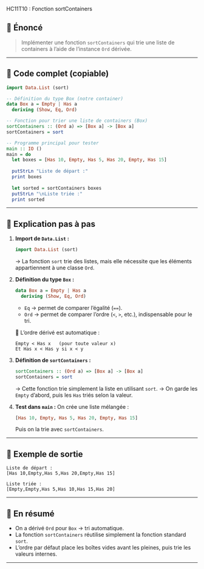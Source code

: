 HC11T10 : Fonction sortContainers

## 🔹 Énoncé

> Implémenter une fonction `sortContainers` qui trie une liste de containers à l’aide de l’instance `Ord` dérivée.

---

## 🔹 Code complet (copiable)

```haskell
import Data.List (sort)

-- Définition du type Box (notre container)
data Box a = Empty | Has a
  deriving (Show, Eq, Ord)

-- Fonction pour trier une liste de containers (Box)
sortContainers :: (Ord a) => [Box a] -> [Box a]
sortContainers = sort

-- Programme principal pour tester
main :: IO ()
main = do
  let boxes = [Has 10, Empty, Has 5, Has 20, Empty, Has 15]
  
  putStrLn "Liste de départ :"
  print boxes
  
  let sorted = sortContainers boxes
  putStrLn "\nListe triée :"
  print sorted
```

---

## 🔹 Explication pas à pas

1. **Import de `Data.List` :**

   ```haskell
   import Data.List (sort)
   ```

   → La fonction `sort` trie des listes, mais elle nécessite que les éléments appartiennent à une classe `Ord`.

2. **Définition du type `Box` :**

   ```haskell
   data Box a = Empty | Has a
     deriving (Show, Eq, Ord)
   ```

   * `Eq` → permet de comparer l’égalité (`==`).
   * `Ord` → permet de comparer l’ordre (`<`, `>`, etc.), indispensable pour le tri.

   🔹 L’ordre dérivé est automatique :

   ```
   Empty < Has x   (pour toute valeur x)
   Et Has x < Has y si x < y
   ```

3. **Définition de `sortContainers` :**

   ```haskell
   sortContainers :: (Ord a) => [Box a] -> [Box a]
   sortContainers = sort
   ```

   → Cette fonction trie simplement la liste en utilisant `sort`.
   → On garde les `Empty` d’abord, puis les `Has` triés selon la valeur.

4. **Test dans `main` :**
   On crée une liste mélangée :

   ```haskell
   [Has 10, Empty, Has 5, Has 20, Empty, Has 15]
   ```

   Puis on la trie avec `sortContainers`.

---

## 🔹 Exemple de sortie

```
Liste de départ :
[Has 10,Empty,Has 5,Has 20,Empty,Has 15]

Liste triée :
[Empty,Empty,Has 5,Has 10,Has 15,Has 20]
```

---

## 🔹 En résumé

* On a dérivé `Ord` pour `Box` → tri automatique.
* La fonction `sortContainers` réutilise simplement la fonction standard `sort`.
* L’ordre par défaut place les boîtes vides avant les pleines, puis trie les valeurs internes.

---
